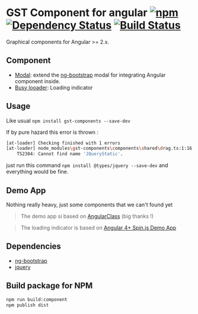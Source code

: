 # GST Component for angular [![npm][npm-image]][npm-url] [![Dependency Status][david-image]][david-url] [![Build Status][travis-image]][travis-url]


Graphical components for Angular >= 2.x.

## Component

 * [Modal](Components/modal/README.md): extend the [ng-bootstrap](https://github.com/ng-bootstrap/ng-bootstrap) modal for integrating Angular component inside.
 * [Busy looader](Components/busy/README.md): Loading indicator

## Usage

Like usual `npm install gst-components --save-dev`

If by pure hazard this error is thrown :

```bash
[at-loader] Checking finished with 1 errors
[at-loader] node_modules\gst-components\components\shared\drag.ts:1:16
    TS2304: Cannot find name 'JQueryStatic'.
```

just run this command `npm install @types/jquery --save-dev` and everything would be fine.

## Demo App

Nothing really heavy, just some components that we can't found yet

> The demo app si based on [AngularClass](https://github.com/AngularClass/angular2-webpack-starter) (big thanks !)

> The loading indicator is based on [Angular 4+ Spin.js Demo App ](https://github.com/seanlmcgill/ng2spin/)

## Dependencies

* [ng-bootstrap](https://github.com/ng-bootstrap/ng-bootstrap)
* [jquery](https://github.com/jquery/jquery)

## Build package for NPM

```bash
npm run build:component
npm publish dist
```


[npm-url]: https://www.npmjs.com/package/gst-components
[npm-image]: https://img.shields.io/npm/v/gst-components.svg
[david-url]: https://david-dm.org/GestionSystemesTelecom/angular-components.svg
[david-image]: https://img.shields.io/david/GestionSystemesTelecom/angular-components.svg
[travis-url]: https://travis-ci.org/GestionSystemesTelecom/angular-components
[travis-image]: https://travis-ci.org/GestionSystemesTelecom/angular-components.svg?branch=master
